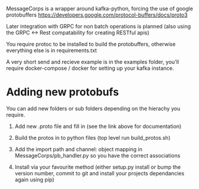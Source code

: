 MessageCorps is a wrapper around kafka-python, forcing the use of google protobuffers https://developers.google.com/protocol-buffers/docs/proto3

Later integration with GRPC for non batch operations is planned (also using the GRPC <-> Rest compatability for creating RESTful apis)

You require protoc to be installed to build the protobuffers, otherwise everything else is in requirements.txt


A very short send and recieve example is in the examples folder, you'll require docker-compose / docker for setting up your kafka instance.



# Adding new protobufs

You can add new folders or sub folders depending on the hierachy you require.

1) Add new .proto file and fill in (see the link above for documentation)

2) Build the protos in to python files (top level run build_protos.sh)

3) Add the import path and channel: object mapping in MessageCorps/pb_handler.py so you have the correct associations

4) Install via your favourite method (either setup.py install or bump the version number, commit to git and install your projects dependancies again using pip)
